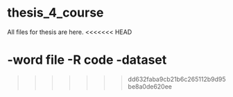 # thesis_4_course

All files for thesis are here.
<<<<<<< HEAD

-word file
-R code
-dataset
=======
>>>>>>> dd632faba9cb21b6c265112b9d95be8a0de620ee
